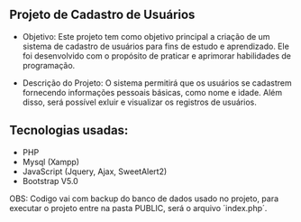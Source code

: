 ## Projeto de Cadastro de Usuários
- Objetivo:
Este projeto tem como objetivo principal a criação de um sistema de cadastro de usuários para fins de estudo e aprendizado. Ele foi desenvolvido com o propósito de praticar e aprimorar habilidades de programação.

- Descrição do Projeto:
O sistema permitirá que os usuários se cadastrem fornecendo informações pessoais básicas, como nome e idade. Além disso, será possível exluir e visualizar os registros de usuários.

## Tecnologias usadas:

-  PHP
-  Mysql (Xampp)
-  JavaScript (Jquery, Ajax, SweetAlert2)
-  Bootstrap V5.0

OBS: Codigo vai com backup do banco de dados usado no projeto, para executar o projeto entre na pasta PUBLIC, será o arquivo ´index.php´.



